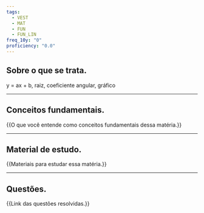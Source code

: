 ```yaml
---
tags:
  - VEST
  - MAT
  - FUN
  - FUN_LIN
freq_10y: "0"
proficiency: "0.0"
---
```

## Sobre o que se trata.

y = ax + b, raiz, coeficiente angular, gráfico

--- 
## Conceitos fundamentais.

{{O que você entende como conceitos fundamentais dessa matéria.}}

---
## Material de estudo.

{{Materiais para estudar essa matéria.}}

--- 
## Questões.

{{Link das questões resolvidas.}}